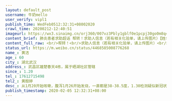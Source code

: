 ```yaml
---
layout: default_post
username: 牛奶mello
user_verify: vipl1
publish_time: WedFeb0512:32:31+08002020
crawl_time: 20200212-12:40:51
imageurl: https://wx3.sinaimg.cn/orj360/007vz3Pbly1gblf0e1pcpj30go0m8q4b.jpg,https://wx4.sinaimg.cn/orj360/007vz3Pbly1gblf0dsk39j30go0m875h.jpg,https://wx1.sinaimg.cn/orj360/007vz3Pbly1gblf0eaz88j30go0m877c.jpg
content_brief: 肺炎患者求助超话 帮转！求助人信息（若有相关化验单，请上传图片）【姓名】黄洁【年龄】60【所在城市】湖北武汉【所在小区、社区】武昌区雄楚春天4栋，属于晒湖社区管辖【患病时间】1.20【联系方式】17612715498【其他紧急联系人】黄殷婷【病情描述】从1月20开始咳嗽，腹泻1月26开始发 ...全文
content_full_raw: <br/>帮转！<br/>求助人信息（若有相关化验单，请上传图片）<br/>【姓名】黄洁<br/>【年龄】60<br/>【所在城市】湖北武汉<br/>【所在小区、社区】武昌区雄楚春天4栋，属于晒湖社区管辖<br/>【患病时间】1.20<br/>【联系方式】17612715498<br/>【其他紧急联系人】黄殷婷<br/>【病情描述】从1月20开始咳嗽，腹泻1月26开始发烧，一直都是38-38.5度，1.30检测疑似新冠状病毒肺炎，发烧至今未退，前几日开始出现呕吐，喘气，呼吸困难症状，血氧饱和度降低，急需入院治疗！
status_url: https://m.weibo.cn/status/4468585008776268
name_: 黄洁
age_: 60
city_: 湖北武汉
address_: 武昌区雄楚春天4栋，属于晒湖社区管辖
since_: 1.20
tel_: 17612715498
tel2_: 黄殷婷
desc_: 从1月20开始咳嗽，腹泻1月26开始发烧，一直都是38-38.5度，1.30检测疑似新冠状病毒肺炎，发烧至今未退，前几日开始出现呕吐，喘气，呼吸困难症状，血氧饱和度降低，急需入院治疗！
publish_timestamp: 2020-02-05 12:32:31+08:00
---
```

